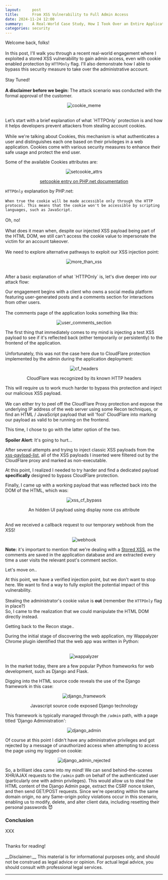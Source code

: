 ```yaml
---
layout:     post
title:      From XSS Vulnerability to Full Admin Access
date: 2024-11-24 12:00
summary:    A Real-World Case Study, How I Took Over an Entire Application Using a Classic XSS Vulnerability.
categories: security
---
```


Welcome back, folks!
<br /><br />
In this post, I'll walk you through a recent real-world engagement where I exploited a stored XSS vulnerability to gain admin access, even with cookie enabled 
protection by `HTTPOnly` flag. I'll also demonstrate how I able to bypass this security measure to take over the administrative account.
<br /><br />
Stay Tuned!
<br /><br />
__A disclaimer before we begin:__ The attack scenario was conducted with the formal approval of the customer.

<p align="center">
  <img src="{{ site.url }}/images/cookie_meme.jfif" alt="cookie_meme" />
</p>
<br />
Let’s start with a brief explanation of what `HTTPOnly` protection is and how it helps developers prevent attackers from stealing account cookies.
<br /><br />
While we're talking about Cookies, this mechanism is what authenticates a user and distinguishes each one based on their privileges in a web application. Cookies come with various security measures to enhance their safe usage and protect the end user.

Some of the available Cookies attributes are:

<p align="center">
  <img src="{{ site.url }}/images/setcookie_attrs.png" alt="setcookie_attrs" />
</p>
<p align="center"><a href="https://www.php.net/manual/en/function.setcookie.php">setcookie entry on PHP.net documentation</a></p>

`HTTPOnly` explanation by PHP.net:
<br /><br />
`When true the cookie will be made accessible only through the HTTP protocol. This means that the cookie won't be accessible by scripting languages, such as JavaScript.`
<br /><br />
Oh, no!
<br /><br />
What does it mean when, despite our injected XSS payload being part of the HTML DOM, we still can't access the cookie value to impersonate the victim for an account takeover.
<br /><br />
We need to explore alternative pathways to exploit our XSS injection point:

<p align="center">
  <img src="{{ site.url }}/images/more_than_xss.jpg" alt="more_than_xss" />
</p>
<br />
After a basic explanation of what `HTTPOnly` is, let's dive deeper into our attack flow:

Our engagement begins with a client who owns a social media platform featuring user-generated posts and a comments section for interactions from other users.
<br /><br />
The comments page of the application looks something like this:

<p align="center">
  <img src="{{ site.url }}/images/user_comments_section.png" alt="user_comments_section" />
</p>

The first thing that immediately comes to my mind is injecting a test XSS payload to see if it's reflected back (either temporarily or persistently) to the frontend of the application.
<br /><br />
Unfortunately, this was not the case here due to CloudFlare protection implemented by the admin during the application deployment:

<p align="center">
  <img src="{{ site.url }}/images/cf_headers.PNG" alt="cf_headers" />
</p>
<p align="center">CloudFlare was recognized by its known HTTP headers</p>

This will require us to work much harder to bypass this protection and inject our malicious XSS payload.
<br /><br />
We can either try to peel off the CloudFlare Proxy protection and expose the underlying IP address of the web server using some Recon techniques, or find an HTML / JavaScript payload that will 'fool' CloudFlare into marking our payload as valid to be running on the frontend.

This time, I chose to go with the latter option of the two.
<br /><br />
__Spoiler Alert__: It's going to hurt...

After several attempts and trying to inject classic XSS payloads from the <a href="https://github.com/Proviesec/xss-payload-list">xss-payload-list</a>, all of the XSS payloads I inserted were filtered out by the CloudFlare proxy and marked as non-executable.

At this point, I realized I needed to try harder and find a dedicated payload __specifically__ designed to bypass CloudFlare protection.

Finally, I came up with a working payload that was reflected back into the DOM of the HTML, which was:

<p align="center">
  <img src="{{ site.url }}/images/xss_cf_bypass.PNG" alt="xss_cf_bypass" />
</p>
<p align="center">An hidden UI payload using display none css attribute</p>
<br />
And we received a callback request to our temporary webhook from the XSS!

<p align="center">
  <img src="{{ site.url }}/images/webhook.png" alt="webhook" />
</p>

__Note:__ it's important to mention that we're dealing with a <ins>Stored XSS</ins>, as the comments are saved in the application database and are extracted every time a user visits the relevant post's comment section.

Let's move on..

At this point, we have a verified injection point, but we don't want to stop here. We want to find a way to fully exploit the potential impact of this vulnerability.
<br /><br />
Stealing the administrator's cookie value is __out__ (remember the `HTTPOnly` flag in place?)
<br />
So, I came to the realization that we could manipulate the HTML DOM directly instead.

Getting back to the Recon stage..

During the initial stage of discovering the web application, my Wappalyzer Chrome plugin identified that the web app was written in Python:
<br /><br />
<p align="center">
  <img src="{{ site.url }}/images/wappalyzer.PNG" alt="wappalyzer" />
</p>

In the market today, there are a few popular Python frameworks for web development, such as Django and Flask.

Digging into the HTML source code reveals the use of the Django framework in this case:

<p align="center">
  <img src="{{ site.url }}/images/django_framework.png" alt="django_framework" />
</p>
<p align="center">Javascript source code exposed Django technology</p>

This framework is typically managed through the `/admin` path, with a page titled 'Django Administration':

<p align="center">
  <img src="{{ site.url }}/images/django_admin.png" alt="django_admin" />
</p>

Of course at this point I didn't have any administrative privileges and got rejected by a message of unauthorized access when attempting to access the page using my logged-on cookie:

<p align="center">
  <img src="{{ site.url }}/images/django_admin_rejected.png" alt="django_admin_rejected" />
</p>

So, a brilliant idea came into my mind! We can send behind-the-scenes XHR/AJAX requests to the `/admin` path on behalf of the authenticated user (particularly one with admin privileges). This would allow us to steal the HTML content of the Django Admin page, extract the CSRF nonce token, and then send GET/POST requests. Since we're operating within the same domain origin, no any Same-origin policy violations occur in this scenario, enabling us to modify, delete, and alter client data, including resetting their personal passwords 😈

### Conclusion

XXX

<br />
Thanks for reading!
<br /><br />
__Disclaimer:__ This material is for informational purposes only, and should not be construed as legal advice or opinion. For actual legal advice, you should consult with professional legal services.

---

[^1]: [PlantUML Online Editor](https://www.plantuml.com/)
[^2]: [Online PHP Unserializer](https://www.unserialize.com/)
